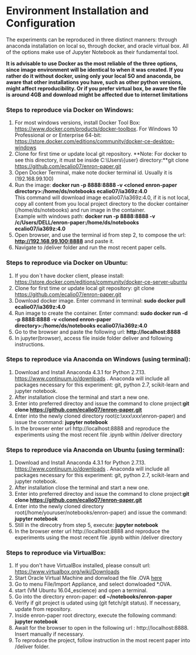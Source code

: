# Environment Installation and Configuration

The experiments can be reproduced in three distinct manners: through anaconda installation on local so, through docker, and oracle virtual box. All of the options make use of Jupyter Notebook as their fundamental tool.

**It is advisable to use Docker as the most reliable of the three options, since image environment will be identical to when it was created. If you rather do it without docker, using only  your local SO and anaconda, be aware that other installations you have, such as other python versions, might affect reproducibility. Or if you prefer virtual box, be aware the file is around 4GB and download might  be affected due to internet limitations**

### Steps to reproduce via Docker on Windows:
1. For most windows versions, install Docker Tool Box: https://www.docker.com/products/docker-toolbox. For Windows 10 Professional or or Enterprise 64-bit: https://store.docker.com/editions/community/docker-ce-desktop-windows
2. Clone for first time or update local git repository. **Note: For docker to see this directory, it must be inside C:\Users\\{user} directory:**git clone https://github.com/ecalio07/enron-paper.git
3. Open Docker Terminal, make note docker terminal id. Usually it is (192.168.99.100)
4. Run the image: **docker run -p 8888:8888 -v \<cloned enron-paper directory>\:/home/ds/notebooks ecalio07/ia369z:4.0**<br>
This command will download image ecalio07/ia369z:4.0, if it is not local, copy all content from you local project directory to the docker container (/home/ds/notebooks) and run image in the container.<br> 
Example with windows path: **docker run -p 8888:8888 -v /c/Users/DELL/enron-paper:/home/ds/notebooks ecalio07/ia369z:4.0** 
5. Open browser, and use the terminal id from step 2, to compose the url: **http://192.168.99.100:8888** and paste it.
6. Navigate to /deliver folder and run the most recent paper cells.

### Steps to reproduce via Docker on Ubuntu:
1. If you don´t have docker client, please install:
https://store.docker.com/editions/community/docker-ce-server-ubuntu
2. Clone for first time or update local git repository: git clone https://github.com/ecalio07/enron-paper.git
3. Download docker image. Enter command in terminal: **sudo docker pull ecalio07/ia369z:4.0**
4. Run image to create the container. Enter command: **sudo docker run -d -p 8888:8888 -v \<cloned enron-paper directory>\:/home/ds/notebooks ecalio07/ia369z:4.0**
5. Go to the browser and paste the following url: **http://localhost:8888**
6. In jupyter(browser), access file inside folder deliver and following instructions.

### Steps to reproduce via Anaconda on Windows (using terminal):
1. Download and Install Anaconda 4.3.1 for Python 2.7.13. https://www.continuum.io/downloads . Anaconda will include all packages necessary for this experiment: git, python 2.7, scikit-learn and jupyter notebook.
2. After installation close the terminal and start a new one.
3. Enter into preferred directoy and issue the command to clone project:**git clone https://github.com/ecalio07/enron-paper.git**
4. Enter into the newly cloned directory root(c:\xxx\xxx\enron-paper) and issue the command: **jupyter notebook**
5. In the browser enter url http://localhost:8888 and reproduce the experiments using the most recent file .ipynb within /deliver directory

### Steps to reproduce via Anaconda on Ubuntu (using terminal):
1. Download and Install Anaconda 4.3.1 for Python 2.7.13. https://www.continuum.io/downloads . Anaconda will include all packages necessary for this experiment: git, python 2.7, scikit-learn and jupyter notebook.
2. After installation close the terminal and start a new one.
3. Enter into preferred directoy and issue the command to clone project:**git clone https://github.com/ecalio07/enron-paper.git** 
4. Enter into the newly cloned directory root(/home/youruser/notebooks/enron-paper) and issue the command: **jupyter notebook** 
5. Still in the direcotry from step 5, execute: **jupyter notebook**
6. In the browser enter url http://localhost:8888 and reproduce the experiments using the most recent file .ipynb within /deliver directory
 
### Steps to reproduce via VirtualBox:
1. If you don't have VirtualBox installed, please consult url:
https://www.virtualbox.org/wiki/Downloads
2. Start Oracle Virtual Machine and donwload the file .OVA [here](https://drive.google.com/file/d/0B4KJCoCOJkpGOEYwYWhPb18ySmM/view?usp=sharing)
3. Go to menu File/Import Appliance, and select donwloaded *.OVA.
4. start  (VM Ubuntu 16.04_escience) and open a terminal.
5. Go into the directory enron-paper: **cd ~/notebooks/enron-paper**
6. Verify if git project is udated using (git fetch/git status). If necessary, update from repository.
7. Inside enron-paper root directory, execute the following command: **jupyter notebook**
8. Await for the browser to open in the following url : http://localhost:8888. Insert manually if necessary.
9. To reproduce the project, follow instruction in the most recent paper into /deliver folder.
 
